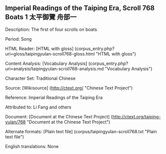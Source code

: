 ## Imperial Readings of the Taiping Era, Scroll 768 Boats 1 太平御覽 舟部一

Description: The first of four scrolls on boats

Period: Song

HTML Reader: [HTML with gloss] (corpus_entry.php?uri=gloss/taipingyulan-scroll768-gloss.html "HTML with gloss")

Content Analysis: [Vocabulary Analysis] (corpus_entry.php?uri=analysis/taipingyulan-scroll768-analysis.md "Vocabulary Analysis")

Character Set: Traditional Chinese

Source: [Wikisource] (http://ctext.org/ "Chinese Text Project")

Reference: Imperial Readings of the Taiping Era

Attributed to: Li Fang and others

Document: [Document at the Chinese Text Project] (http://ctext.org/taiping-yulan/768 "Document at the Chinese Text Project")

Alternate formats: [Plain text file] (corpus/taipingyulan-scroll768.txt "Plain text file")

English translations: None